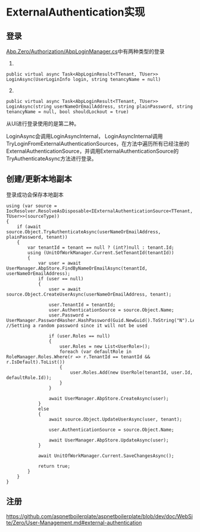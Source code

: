 # ExternalAuthentication实现

## 登录

[Abp.Zero/Authorization/AbpLoginManager.cs](https://github.com/aspnetboilerplate/aspnetboilerplate/blob/dev/src/Abp.Zero/Authorization/AbpLoginManager.cs)中有两种类型的登录

1.  
``` CSharp
public virtual async Task<AbpLoginResult<TTenant, TUser>> LoginAsync(UserLoginInfo login, string tenancyName = null)
```

2. 
``` CSharp
public virtual async Task<AbpLoginResult<TTenant, TUser>> LoginAsync(string userNameOrEmailAddress, string plainPassword, string tenancyName = null, bool shouldLockout = true)
```

从UI进行登录使用的是第二种。

LoginAsync会调用LoginAsyncInternal， LoginAsyncInternal调用TryLoginFromExternalAuthenticationSources，在方法中遍历所有已经注册的ExternalAuthenticationSource，并调用ExternalAuthenticationSource的TryAuthenticateAsync方法进行登录。

## 创建/更新本地副本

登录成功会保存本地副本

``` CSharp
using (var source = IocResolver.ResolveAsDisposable<IExternalAuthenticationSource<TTenant, TUser>>(sourceType))
{
    if (await source.Object.TryAuthenticateAsync(userNameOrEmailAddress, plainPassword, tenant))
    {
        var tenantId = tenant == null ? (int?)null : tenant.Id;
        using (UnitOfWorkManager.Current.SetTenantId(tenantId))
        {
            var user = await UserManager.AbpStore.FindByNameOrEmailAsync(tenantId, userNameOrEmailAddress);
            if (user == null)
            {
                user = await source.Object.CreateUserAsync(userNameOrEmailAddress, tenant);

                user.TenantId = tenantId;
                user.AuthenticationSource = source.Object.Name;
                user.Password = UserManager.PasswordHasher.HashPassword(Guid.NewGuid().ToString("N").Left(16)); //Setting a random password since it will not be used

                if (user.Roles == null)
                {
                    user.Roles = new List<UserRole>();
                    foreach (var defaultRole in RoleManager.Roles.Where(r => r.TenantId == tenantId && r.IsDefault).ToList())
                    {
                        user.Roles.Add(new UserRole(tenantId, user.Id, defaultRole.Id));
                    }
                }

                await UserManager.AbpStore.CreateAsync(user);
            }
            else
            {
                await source.Object.UpdateUserAsync(user, tenant);

                user.AuthenticationSource = source.Object.Name;

                await UserManager.AbpStore.UpdateAsync(user);
            }

            await UnitOfWorkManager.Current.SaveChangesAsync();

            return true;
        }
    }
}
```

## 注册

https://github.com/aspnetboilerplate/aspnetboilerplate/blob/dev/doc/WebSite/Zero/User-Management.md#external-authentication